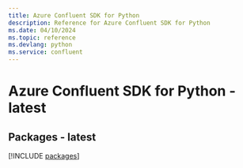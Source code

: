 ```yaml
---
title: Azure Confluent SDK for Python
description: Reference for Azure Confluent SDK for Python
ms.date: 04/10/2024
ms.topic: reference
ms.devlang: python
ms.service: confluent
---
```

# Azure Confluent SDK for Python - latest
## Packages - latest
[!INCLUDE [packages](confluent-index.md)]